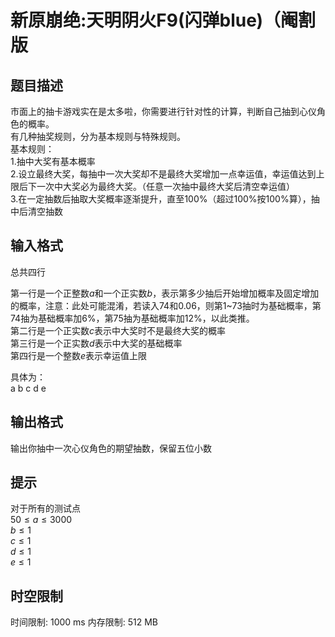# 新原崩绝:天明阴火F9(闪弹blue)（阉割版

## 题目描述

市面上的抽卡游戏实在是太多啦，你需要进行针对性的计算，判断自己抽到心仪角色的概率。  
有几种抽奖规则，分为基本规则与特殊规则。  
基本规则：  
1.抽中大奖有基本概率   
2.设立最终大奖，每抽中一次大奖却不是最终大奖增加一点幸运值，幸运值达到上限后下一次中大奖必为最终大奖。（任意一次抽中最终大奖后清空幸运值）  
3.在一定抽数后抽取大奖概率逐渐提升，直至$100$%（超过$100$%按$100$%算），抽中后清空抽数  

## 输入格式

总共四行
 
第一行是一个正整数$a$和一个正实数$b$，表示第多少抽后开始增加概率及固定增加的概率，注意：此处可能混淆，若读入$74$和$0.06$，则第$1$~$73$抽时为基础概率，第$74$抽为基础概率加$6$%，第$75$抽为基础概率加$12$%，以此类推。  
第二行是一个正实数$c$表示中大奖时不是最终大奖的概率  
第三行是一个正实数$d$表示中大奖的基础概率  
第四行是一个整数$e$表示幸运值上限

具体为：  
a b
c
d
e

## 输出格式

输出你抽中一次心仪角色的期望抽数，保留五位小数

## 提示

对于所有的测试点  
$50\le a\le3000$  
$b\le1$  
$c\le1$  
$d\le1$   
$e\le1$  

## 时空限制

时间限制: 1000 ms
内存限制: 512 MB
